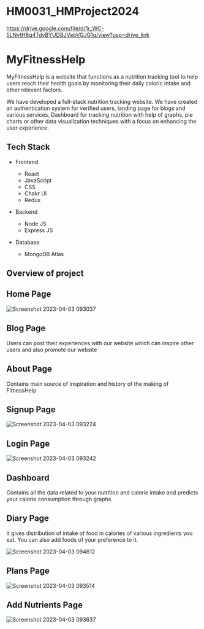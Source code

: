 # HM0031_HMProject2024
https://drive.google.com/file/d/1r_WC-5LNvtH8g4TdvBYUDBJVebVGJG1q/view?usp=drive_link
# MyFitnessHelp

MyFitnessHelp is a website that functions as a nutrition tracking tool to help users reach their health goals by monitoring their daily caloric intake and other relevant factors.

 We have developed a full-stack nutrition tracking website.  We have created an authentication system for verified users, landing page for blogs and various services, Dashboard for tracking nutrition with help of graphs, pie charts or other data visualization techniques with a focus on enhancing the user experience. 


## Tech Stack

- Frontend
 
  - React
  - JavaScript
  - CSS
  - Chakr UI
  - Redux

- Backend

  - Node JS
  - Express JS
  
- Database
  
  - MongoDB Atlas

## Overview of project

## Home Page

![Screenshot 2023-04-03 093037](https://user-images.githubusercontent.com/112800148/229409207-292906d6-cbc8-46af-8a32-5dc2e282594a.png)



## Blog Page

Users can post their experiences with our website which can inspire other users and also promote our website


## About Page

Contains main source of inspiration and history of the making of FitnessHelp


## Signup Page

![Screenshot 2023-04-03 093224](https://user-images.githubusercontent.com/112800148/229409460-78c9dc23-7f69-4ea4-8626-adac53790387.png)


## Login Page

![Screenshot 2023-04-03 093242](https://user-images.githubusercontent.com/112800148/229409467-a97baee6-097a-43e2-98ac-4b9251a989ca.png)


## Dashboard

Contains all the data related to your nutrition and calorie intake and predicts your calorie consumption through graphs.



## Diary Page
It gives distribution of intake of food in calories of various ingredients you eat. You can also add foods of your preference to it.

![Screenshot 2023-04-03 094612](https://user-images.githubusercontent.com/112800148/229410223-3fcc7b5b-5de7-4dc5-954b-94e9cdeb28b0.png)

## Plans Page

![Screenshot 2023-04-03 093514](https://user-images.githubusercontent.com/112800148/229409547-45d22936-4842-4cb3-a327-c95a849989e0.png)





## Add Nutrients Page

![Screenshot 2023-04-03 093637](https://user-images.githubusercontent.com/112800148/229409946-46ebaa6c-d26b-4e76-94ad-249bdccd6a70.png)
















